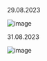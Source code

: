 29.08.2023

![image](https://github.com/user-attachments/assets/b0cfafce-6262-419a-9f2b-9bf0f8b57029)

31.08.2023

![image](https://github.com/user-attachments/assets/cabf315d-1174-4925-b649-e44c2ac71ee7)
